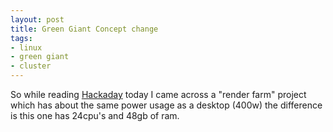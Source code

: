 ```yaml
--- 
layout: post
title: Green Giant Concept change
tags: 
- linux
- green giant
- cluster
---
```

So while reading <a href="http://www.hackaday.com/2008/05/25/ikea-linux-cluster/">Hackaday</a> today I came across a "render farm" project which has about the same power usage as a desktop (400w) the difference is this one has 24cpu's and 48gb of ram.

 
